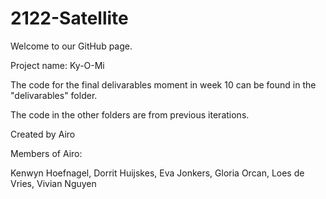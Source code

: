 # 2122-Satellite

Welcome to our GitHub page.

Project name: Ky-O-Mi

The code for the final delivarables moment in week 10 can be found in the "delivarables" folder.

The code in the other folders are from previous iterations.

Created by Airo


Members of Airo: 

Kenwyn Hoefnagel,
Dorrit Huijskes,
Eva Jonkers,
Gloria Orcan,
Loes de Vries,
Vivian Nguyen
